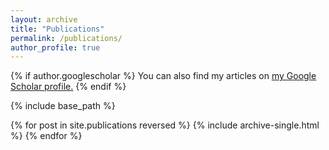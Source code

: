 ```yaml
---
layout: archive
title: "Publications"
permalink: /publications/
author_profile: true
---
```


{% if author.googlescholar %}
  You can also find my articles on <u><a href="{{https://scholar.google.com/citations?user=CdlcSHQAAAAJ&hl=en}}">my Google Scholar profile</a>.</u>
{% endif %}

{% include base_path %}

{% for post in site.publications reversed %}
  {% include archive-single.html %}
{% endfor %}
